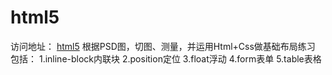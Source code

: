 # html5
访问地址： [html5](https://xyumin.github.io/html5/)
根据PSD图，切图、测量，并运用Html+Css做基础布局练习
包括：
1.inline-block内联块
2.position定位
3.float浮动
4.form表单
5.table表格